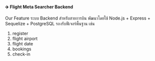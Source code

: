 **✈️ Flight Meta Searcher Backend**

Our Feature
ระบบ Backend สำหรับสายการบิน พัฒนาโดยใช้ Node.js + Express + Sequelize + PostgreSQL รองรับฟีเจอร์พื้นฐาน เช่น
1. register
2. flight airport
3. flight date
4. bookings
5. check-in
